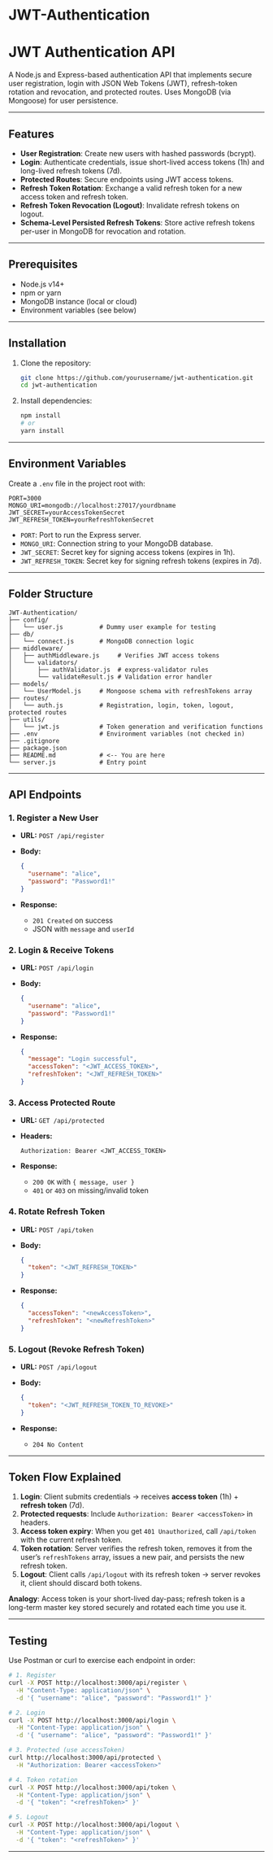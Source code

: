 # JWT-Authentication

# JWT Authentication API

A Node.js and Express-based authentication API that implements secure user registration, login with JSON Web Tokens (JWT), refresh-token rotation and revocation, and protected routes. Uses MongoDB (via Mongoose) for user persistence.

---

## Features

* **User Registration**: Create new users with hashed passwords (bcrypt).
* **Login**: Authenticate credentials, issue short-lived access tokens (1h) and long-lived refresh tokens (7d).
* **Protected Routes**: Secure endpoints using JWT access tokens.
* **Refresh Token Rotation**: Exchange a valid refresh token for a new access token and refresh token.
* **Refresh Token Revocation (Logout)**: Invalidate refresh tokens on logout.
* **Schema-Level Persisted Refresh Tokens**: Store active refresh tokens per-user in MongoDB for revocation and rotation.

---

## Prerequisites

* Node.js v14+
* npm or yarn
* MongoDB instance (local or cloud)
* Environment variables (see below)

---

## Installation

1. Clone the repository:

   ```bash
   git clone https://github.com/yourusername/jwt-authentication.git
   cd jwt-authentication
   ```
2. Install dependencies:

   ```bash
   npm install
   # or
   yarn install
   ```

---

## Environment Variables

Create a `.env` file in the project root with:

```dotenv
PORT=3000
MONGO_URI=mongodb://localhost:27017/yourdbname
JWT_SECRET=yourAccessTokenSecret
JWT_REFRESH_TOKEN=yourRefreshTokenSecret
```

* `PORT`: Port to run the Express server.
* `MONGO_URI`: Connection string to your MongoDB database.
* `JWT_SECRET`: Secret key for signing access tokens (expires in 1h).
* `JWT_REFRESH_TOKEN`: Secret key for signing refresh tokens (expires in 7d).

---

## Folder Structure

```
JWT-Authentication/
├── config/
│   └── user.js          # Dummy user example for testing
├── db/
│   └── connect.js       # MongoDB connection logic
├── middleware/
│   ├── authMiddleware.js     # Verifies JWT access tokens
│   └── validators/
│       ├── authValidator.js  # express-validator rules
│       └── validateResult.js # Validation error handler
├── models/
│   └── UserModel.js     # Mongoose schema with refreshTokens array
├── routes/
│   └── auth.js          # Registration, login, token, logout, protected routes
├── utils/
│   └── jwt.js           # Token generation and verification functions
├── .env                 # Environment variables (not checked in)
├── .gitignore
├── package.json
├── README.md            # <-- You are here
└── server.js            # Entry point
```

---

## API Endpoints

### 1. Register a New User

* **URL:** `POST /api/register`
* **Body:**

  ```json
  {
    "username": "alice",
    "password": "Password1!"
  }
  ```
* **Response:**

  * `201 Created` on success
  * JSON with `message` and `userId`

### 2. Login & Receive Tokens

* **URL:** `POST /api/login`
* **Body:**

  ```json
  {
    "username": "alice",
    "password": "Password1!"
  }
  ```
* **Response:**

  ```json
  {
    "message": "Login successful",
    "accessToken": "<JWT_ACCESS_TOKEN>",
    "refreshToken": "<JWT_REFRESH_TOKEN>"
  }
  ```

### 3. Access Protected Route

* **URL:** `GET /api/protected`
* **Headers:**

  ```
  Authorization: Bearer <JWT_ACCESS_TOKEN>
  ```
* **Response:**

  * `200 OK` with `{ message, user }`
  * `401` or `403` on missing/invalid token

### 4. Rotate Refresh Token

* **URL:** `POST /api/token`
* **Body:**

  ```json
  {
    "token": "<JWT_REFRESH_TOKEN>"
  }
  ```
* **Response:**

  ```json
  {
    "accessToken": "<newAccessToken>",
    "refreshToken": "<newRefreshToken>"
  }
  ```

### 5. Logout (Revoke Refresh Token)

* **URL:** `POST /api/logout`
* **Body:**

  ```json
  {
    "token": "<JWT_REFRESH_TOKEN_TO_REVOKE>"
  }
  ```
* **Response:**

  * `204 No Content`

---

## Token Flow Explained

1. **Login**: Client submits credentials → receives **access token** (1h) + **refresh token** (7d).
2. **Protected requests**: Include `Authorization: Bearer <accessToken>` in headers.
3. **Access token expiry**: When you get `401 Unauthorized`, call `/api/token` with the current refresh token.
4. **Token rotation**: Server verifies the refresh token, removes it from the user’s `refreshTokens` array, issues a new pair, and persists the new refresh token.
5. **Logout**: Client calls `/api/logout` with its refresh token → server revokes it, client should discard both tokens.

**Analogy**: Access token is your short-lived day-pass; refresh token is a long-term master key stored securely and rotated each time you use it.

---

## Testing

Use Postman or curl to exercise each endpoint in order:

```bash
# 1. Register
curl -X POST http://localhost:3000/api/register \
  -H "Content-Type: application/json" \
  -d '{ "username": "alice", "password": "Password1!" }'

# 2. Login
curl -X POST http://localhost:3000/api/login \
  -H "Content-Type: application/json" \
  -d '{ "username": "alice", "password": "Password1!" }'

# 3. Protected (use accessToken)
curl http://localhost:3000/api/protected \
  -H "Authorization: Bearer <accessToken>"

# 4. Token rotation
curl -X POST http://localhost:3000/api/token \
  -H "Content-Type: application/json" \
  -d '{ "token": "<refreshToken>" }'

# 5. Logout
curl -X POST http://localhost:3000/api/logout \
  -H "Content-Type: application/json" \
  -d '{ "token": "<refreshToken>" }'
```

---
